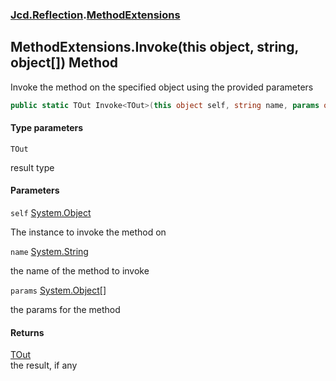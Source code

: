 ### [Jcd.Reflection](Jcd.Reflection.md 'Jcd.Reflection').[MethodExtensions](Jcd.Reflection.MethodExtensions.md 'Jcd.Reflection.MethodExtensions')

## MethodExtensions.Invoke<TOut>(this object, string, object[]) Method

Invoke the method on the specified object using the provided parameters

```csharp
public static TOut Invoke<TOut>(this object self, string name, params object[] @params);
```

#### Type parameters

<a name='Jcd.Reflection.MethodExtensions.Invoke_TOut_(thisobject,string,object[]).TOut'></a>

`TOut`

result type

#### Parameters

<a name='Jcd.Reflection.MethodExtensions.Invoke_TOut_(thisobject,string,object[]).self'></a>

`self` [System.Object](https://docs.microsoft.com/en-us/dotnet/api/System.Object 'System.Object')

The instance to invoke the method on

<a name='Jcd.Reflection.MethodExtensions.Invoke_TOut_(thisobject,string,object[]).name'></a>

`name` [System.String](https://docs.microsoft.com/en-us/dotnet/api/System.String 'System.String')

the name of the method to invoke

<a name='Jcd.Reflection.MethodExtensions.Invoke_TOut_(thisobject,string,object[]).params'></a>

`params` [System.Object](https://docs.microsoft.com/en-us/dotnet/api/System.Object 'System.Object')[[]](https://docs.microsoft.com/en-us/dotnet/api/System.Array 'System.Array')

the params for the method

#### Returns

[TOut](Jcd.Reflection.MethodExtensions.Invoke_TOut_(thisobject,string,object[]).md#Jcd.Reflection.MethodExtensions.Invoke_TOut_(thisobject,string,object[]).TOut 'Jcd.Reflection.MethodExtensions.Invoke<TOut>(this object, string, object[]).TOut')  
the result, if any